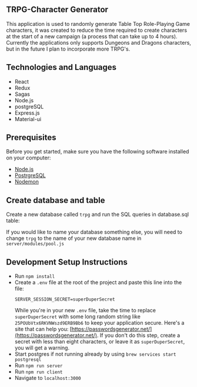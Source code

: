 ## TRPG-Character Generator

This application is used to randomly generate Table Top Role-Playing Game characters, it was created to reduce the time required to create characters at the start of a new campaign (a process that can take up to 4 hours).
Currently the applications only supports Dungeons and Dragons characters, but in the future I plan to incorporate more TRPG's.

## Technologies and Languages

- React
- Redux
- Sagas
- Node.js
- postgreSQL
- Express.js
- Material-ui

## Prerequisites

Before you get started, make sure you have the following software installed on your computer:

- [Node.js](https://nodejs.org/en/)
- [PostrgreSQL](https://www.postgresql.org/)
- [Nodemon](https://nodemon.io/)

## Create database and table

Create a new database called `trpg` and run the SQL queries in database.sql table:

If you would like to name your database something else, you will need to change `trpg` to the name of your new database name in `server/modules/pool.js`

## Development Setup Instructions

* Run `npm install`
* Create a `.env` file at the root of the project and paste this line into the file:
    ```
    SERVER_SESSION_SECRET=superDuperSecret
    ```
    While you're in your new `.env` file, take the time to replace `superDuperSecret` with some long random string like `25POUbVtx6RKVNWszd9ERB9Bb6` to keep your application secure. Here's a site that can help you: [https://passwordsgenerator.net/](https://passwordsgenerator.net/). If you don't do this step, create a secret with less than eight characters, or leave it as `superDuperSecret`, you will get a warning.
* Start postgres if not running already by using `brew services start postgresql`
* Run `npm run server`
* Run `npm run client`
* Navigate to `localhost:3000`

